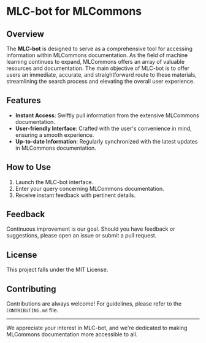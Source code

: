 
# MLC-bot for MLCommons

## Overview

The **MLC-bot** is designed to serve as a comprehensive tool for accessing information within MLCommons documentation. As the field of machine learning continues to expand, MLCommons offers an array of valuable resources and documentation. The main objective of MLC-bot is to offer users an immediate, accurate, and straightforward route to these materials, streamlining the search process and elevating the overall user experience.

## Features

- **Instant Access**: Swiftly pull information from the extensive MLCommons documentation.
- **User-friendly Interface**: Crafted with the user's convenience in mind, ensuring a smooth experience.
- **Up-to-date Information**: Regularly synchronized with the latest updates in MLCommons documentation.

## How to Use

1. Launch the MLC-bot interface.
2. Enter your query concerning MLCommons documentation.
3. Receive instant feedback with pertinent details.

## Feedback

Continuous improvement is our goal. Should you have feedback or suggestions, please open an issue or submit a pull request.

## License

This project falls under the MIT License.

## Contributing

Contributions are always welcome! For guidelines, please refer to the `CONTRIBUTING.md` file.

---

We appreciate your interest in MLC-bot, and we're dedicated to making MLCommons documentation more accessible to all.
